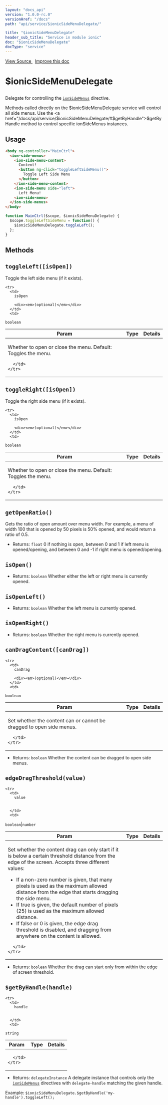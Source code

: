 ```yaml
---
layout: "docs_api"
version: "1.0.0-rc.0"
versionHref: "/docs"
path: "api/service/$ionicSideMenuDelegate/"

title: "$ionicSideMenuDelegate"
header_sub_title: "Service in module ionic"
doc: "$ionicSideMenuDelegate"
docType: "service"
---
```


<div class="improve-docs">
  <a href='https://github.com/driftyco/ionic-v1/blob/master/js/angular/service/sideMenuDelegate.js#L1'>
    View Source
  </a>
  &nbsp;
  <a href='http://github.com/driftyco/ionic/edit/master/js/angular/service/sideMenuDelegate.js#L1'>
    Improve this doc
  </a>
</div>




<h1 class="api-title">

  $ionicSideMenuDelegate



</h1>





Delegate for controlling the <a href="/docs/api/directive/ionSideMenus/"><code>ionSideMenus</code></a> directive.

Methods called directly on the $ionicSideMenuDelegate service will control all side
menus.  Use the <a href="/docs/api/service/$ionicSideMenuDelegate/#$getByHandle">$getByHandle</a>
method to control specific ionSideMenus instances.









## Usage
```html
<body ng-controller="MainCtrl">
  <ion-side-menus>
    <ion-side-menu-content>
      Content!
      <button ng-click="toggleLeftSideMenu()">
        Toggle Left Side Menu
      </button>
    </ion-side-menu-content>
    <ion-side-menu side="left">
      Left Menu!
    <ion-side-menu>
  </ion-side-menus>
</body>
```
```js
function MainCtrl($scope, $ionicSideMenuDelegate) {
  $scope.toggleLeftSideMenu = function() {
    $ionicSideMenuDelegate.toggleLeft();
  };
}
```


  

  
## Methods

<div id="toggleLeft"></div>
<h2>
  <code>toggleLeft([isOpen])</code>

</h2>

Toggle the left side menu (if it exists).



<table class="table" style="margin:0;">
  <thead>
    <tr>
      <th>Param</th>
      <th>Type</th>
      <th>Details</th>
    </tr>
  </thead>
  <tbody>
    
    <tr>
      <td>
        isOpen
        
        <div><em>(optional)</em></div>
      </td>
      <td>
        
  <code>boolean</code>
      </td>
      <td>
        <p>Whether to open or close the menu.
Default: Toggles the menu.</p>

        
      </td>
    </tr>
    
  </tbody>
</table>









<div id="toggleRight"></div>
<h2>
  <code>toggleRight([isOpen])</code>

</h2>

Toggle the right side menu (if it exists).



<table class="table" style="margin:0;">
  <thead>
    <tr>
      <th>Param</th>
      <th>Type</th>
      <th>Details</th>
    </tr>
  </thead>
  <tbody>
    
    <tr>
      <td>
        isOpen
        
        <div><em>(optional)</em></div>
      </td>
      <td>
        
  <code>boolean</code>
      </td>
      <td>
        <p>Whether to open or close the menu.
Default: Toggles the menu.</p>

        
      </td>
    </tr>
    
  </tbody>
</table>









<div id="getOpenRatio"></div>
<h2>
  <code>getOpenRatio()</code>

</h2>

Gets the ratio of open amount over menu width. For example, a
menu of width 100 that is opened by 50 pixels is 50% opened, and would return
a ratio of 0.5.






* Returns: 
  <code>float</code> 0 if nothing is open, between 0 and 1 if left menu is
opened/opening, and between 0 and -1 if right menu is opened/opening.




<div id="isOpen"></div>
<h2>
  <code>isOpen()</code>

</h2>








* Returns: 
  <code>boolean</code> Whether either the left or right menu is currently opened.




<div id="isOpenLeft"></div>
<h2>
  <code>isOpenLeft()</code>

</h2>








* Returns: 
  <code>boolean</code> Whether the left menu is currently opened.




<div id="isOpenRight"></div>
<h2>
  <code>isOpenRight()</code>

</h2>








* Returns: 
  <code>boolean</code> Whether the right menu is currently opened.




<div id="canDragContent"></div>
<h2>
  <code>canDragContent([canDrag])</code>

</h2>





<table class="table" style="margin:0;">
  <thead>
    <tr>
      <th>Param</th>
      <th>Type</th>
      <th>Details</th>
    </tr>
  </thead>
  <tbody>
    
    <tr>
      <td>
        canDrag
        
        <div><em>(optional)</em></div>
      </td>
      <td>
        
  <code>boolean</code>
      </td>
      <td>
        <p>Set whether the content can or cannot be dragged to open
side menus.</p>

        
      </td>
    </tr>
    
  </tbody>
</table>






* Returns: 
  <code>boolean</code> Whether the content can be dragged to open side menus.




<div id="edgeDragThreshold"></div>
<h2>
  <code>edgeDragThreshold(value)</code>

</h2>





<table class="table" style="margin:0;">
  <thead>
    <tr>
      <th>Param</th>
      <th>Type</th>
      <th>Details</th>
    </tr>
  </thead>
  <tbody>
    
    <tr>
      <td>
        value
        
        
      </td>
      <td>
        
  <code>boolean</code>|<code>number</code>
      </td>
      <td>
        <p>Set whether the content drag can only start if it is below a certain threshold distance from the edge of the screen. Accepts three different values:</p>
<ul>
<li>If a non-zero number is given, that many pixels is used as the maximum allowed distance from the edge that starts dragging the side menu.</li>
<li>If true is given, the default number of pixels (25) is used as the maximum allowed distance.</li>
<li>If false or 0 is given, the edge drag threshold is disabled, and dragging from anywhere on the content is allowed.</li>
</ul>

        
      </td>
    </tr>
    
  </tbody>
</table>






* Returns: 
  <code>boolean</code> Whether the drag can start only from within the edge of screen threshold.




<div id="$getByHandle"></div>
<h2>
  <code>$getByHandle(handle)</code>

</h2>





<table class="table" style="margin:0;">
  <thead>
    <tr>
      <th>Param</th>
      <th>Type</th>
      <th>Details</th>
    </tr>
  </thead>
  <tbody>
    
    <tr>
      <td>
        handle
        
        
      </td>
      <td>
        
  <code>string</code>
      </td>
      <td>
        
        
      </td>
    </tr>
    
  </tbody>
</table>






* Returns: 
   `delegateInstance` A delegate instance that controls only the
<a href="/docs/api/directive/ionSideMenus/"><code>ionSideMenus</code></a> directives with `delegate-handle` matching
the given handle.

Example: `$ionicSideMenuDelegate.$getByHandle('my-handle').toggleLeft();`



  
  






